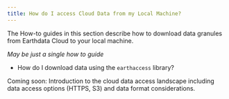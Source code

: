 ```yaml
---
title: How do I access Cloud Data from my Local Machine?
---
```


The How-to guides in this section describe how to download data granules from Earthdata Cloud to your local machine.

_May be just a single how to guide_

* How do I download data using the `earthaccess` library? 

Coming soon: Introduction to the cloud data access landscape including data access options (HTTPS, S3) and data format considerations.